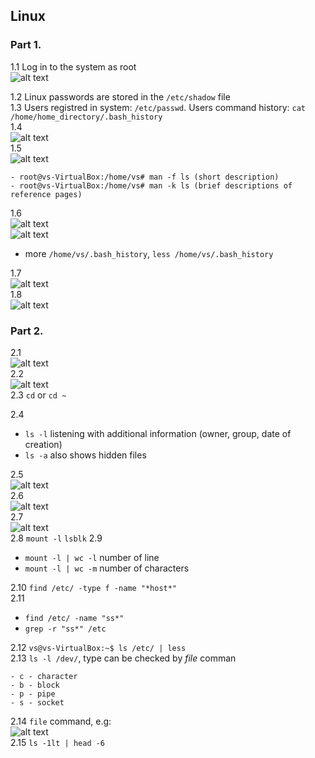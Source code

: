 ## Linux
### Part 1.

1.1 Log in to the system as root  
![alt text](https://github.com/shevtshov/DevOps_online_Dnipro_2021Q4/blob/main/m5/task5.1/1.1.png)

1.2 Linux passwords are stored in the `/etc/shadow` file   
1.3 Users registred in system: `/etc/passwd`. Users command history: `cat /home/home_directory/.bash_history`   
1.4  
![alt text](https://github.com/shevtshov/DevOps_online_Dnipro_2021Q4/blob/main/m5/task5.1/1.4.png)   
1.5  
![alt text](https://github.com/shevtshov/DevOps_online_Dnipro_2021Q4/blob/main/m5/task5.1/1.5.png)   
```
- root@vs-VirtualBox:/home/vs# man -f ls (short description)
- root@vs-VirtualBox:/home/vs# man -k ls (brief descriptions of reference pages)
```

1.6  
![alt text](https://github.com/shevtshov/DevOps_online_Dnipro_2021Q4/blob/main/m5/task5.1/1.6_less.png)  
![alt text](https://github.com/shevtshov/DevOps_online_Dnipro_2021Q4/blob/main/m5/task5.1/1.6_more.png)  
- more `/home/vs/.bash_history`, `less /home/vs/.bash_history`   


1.7   
![alt text](https://github.com/shevtshov/DevOps_online_Dnipro_2021Q4/blob/main/m5/task5.1/1.7.png)   
1.8   
![alt text](https://github.com/shevtshov/DevOps_online_Dnipro_2021Q4/blob/main/m5/task5.1/1.8.png)   



### Part 2.
2.1   
![alt text](https://github.com/shevtshov/DevOps_online_Dnipro_2021Q4/blob/main/m5/task5.1/2.1.png)  
2.2   
![alt text](https://github.com/shevtshov/DevOps_online_Dnipro_2021Q4/blob/main/m5/task5.1/2.2.png)  
2.3   `cd` or `cd ~`   

2.4  
- `ls -l` listening with additional information (owner, group, date of creation)  
-  `ls -a` also shows hidden files   


2.5   
![alt text](https://github.com/shevtshov/DevOps_online_Dnipro_2021Q4/blob/main/m5/task5.1/2.5.png)   
2.6   
![alt text](https://github.com/shevtshov/DevOps_online_Dnipro_2021Q4/blob/main/m5/task5.1/2.6.png)   
2.7  
![alt text](https://github.com/shevtshov/DevOps_online_Dnipro_2021Q4/blob/main/m5/task5.1/2.7.png)   
2.8  `mount -l` `lsblk` 
2.9  
- `mount -l | wc -l` number of line  
- `mount -l | wc -m` number of characters   


2.10  `find /etc/ -type f -name "*host*"`   
2.11   
- `find /etc/ -name "ss*"` 
- `grep -r "ss*" /etc`  


2.12  `vs@vs-VirtualBox:~$ ls /etc/ | less`   
2.13  `ls -l /dev/`,   type can be checked by *file* comman
```
- c - character
- b - block
- p - pipe
- s - socket
```

2.14  `file` command, e.g:  
![alt text](https://github.com/shevtshov/DevOps_online_Dnipro_2021Q4/blob/main/m5/task5.1/2.14.png)    
2.15  `ls -1lt | head -6`  
